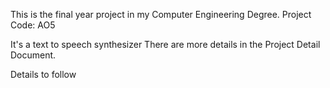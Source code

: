 This is the final year project in my Computer Engineering Degree. Project Code: AO5

It's a text to speech synthesizer There are more details in the Project Detail Document.

Details to follow
